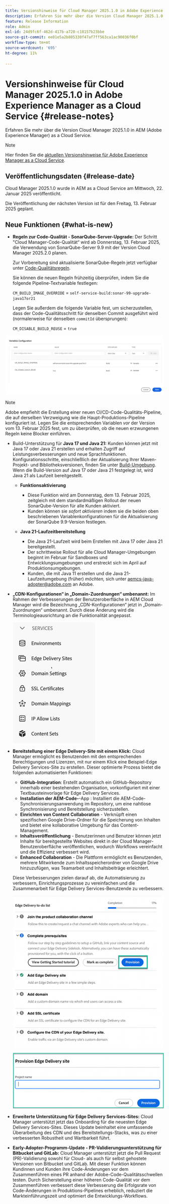 ```yaml
---
title: Versionshinweise für Cloud Manager 2025.1.0 in Adobe Experience Manager as a Cloud Service
description: Erfahren Sie mehr über die Version Cloud Manager 2025.1.0 in AEM as a Cloud Service.
feature: Release Information
role: Admin
exl-id: 24d9fc6f-462d-417b-a728-c18157b23bbe
source-git-commit: ee01e5a2b805330f47af7ff563ca1ac90036f0bf
workflow-type: tm+mt
source-wordcount: '695'
ht-degree: 11%

---
```


# Versionshinweise für Cloud Manager 2025.1.0 in Adobe Experience Manager as a Cloud Service {#release-notes}

<!-- https://wiki.corp.adobe.com/pages/viewpage.action?pageId=3389843928 -->

Erfahren Sie mehr über die Version Cloud Manager 2025.1.0 in AEM (Adobe Experience Manager) as a Cloud Service.

>[!NOTE]
>
>Hier finden Sie die [aktuellen Versionshinweise für Adobe Experience Manager as a Cloud Service](/help/release-notes/release-notes-cloud/release-notes-current.md).

## Veröffentlichungsdaten {#release-date}

Cloud Manager 2025.1.0 wurde in AEM as a Cloud Service am Mittwoch, 22. Januar 2025 veröffentlicht.

Die Veröffentlichung der nächsten Version ist für den Freitag, 13. Februar 2025 geplant.


## Neue Funktionen {#what-is-new}

* **Regeln zur Code-Qualität - SonarQube-Server-Upgrade:** Der Schritt &quot;Cloud Manager-Code-Qualität“ wird ab Donnerstag, 13. Februar 2025, die Verwendung von SonarQube-Server 9.9 mit der Version Cloud Manager 2025.2.0 planen.

  Zur Vorbereitung sind aktualisierte SonarQube-Regeln jetzt verfügbar unter [Code-Qualitätsregeln](/help/implementing/cloud-manager/code-quality-testing.md#understanding-code-quality-rules).

  Sie können die neuen Regeln frühzeitig überprüfen, indem Sie die folgende Pipeline-Textvariable festlegen:

  `CM_BUILD_IMAGE_OVERRIDE` = `self-service-build:sonar-99-upgrade-java17or21`

  Legen Sie außerdem die folgende Variable fest, um sicherzustellen, dass der Code-Qualitätsschritt für denselben Commit ausgeführt wird (normalerweise für denselben `commitId` übersprungen):

  `CM_DISABLE_BUILD_REUSE` = `true`

![Seite Variablenkonfiguration](/help/implementing/cloud-manager/release-notes/assets/variables-config.png)

>[!NOTE]
>
>Adobe empfiehlt die Erstellung einer neuen CI/CD-Code-Qualitäts-Pipeline, die auf derselben Verzweigung wie die Haupt-Produktions-Pipeline konfiguriert ist. Legen Sie die entsprechenden Variablen *vor* der Version vom 13. Februar 2025 fest, um zu überprüfen, ob die neuen erzwungenen Regeln keine Blocker einführen.

* Build-Unterstützung für **Java 17 und Java 21:** Kunden können jetzt mit Java 17 oder Java 21 erstellen und erhalten Zugriff auf Leistungsverbesserungen und neue Sprachfunktionen. Konfigurationsschritte, einschließlich der Aktualisierung Ihrer Maven-Projekt- und Bibliotheksversionen, finden Sie unter [Build-Umgebung](/help/implementing/cloud-manager/getting-access-to-aem-in-cloud/build-environment-details.md). Wenn die Build-Version auf Java 17 oder Java 21 festgelegt ist, wird Java 21 als Laufzeit bereitgestellt.

   * **Funktionsaktivierung**
      * Diese Funktion wird am Donnerstag, dem 13. Februar 2025, zeitgleich mit dem standardmäßigen Rollout der neuen SonarQube-Version für alle Kunden aktiviert.
      * Kunden können sie *sofort aktivieren* indem sie die beiden oben beschriebenen Variablenkonfigurationen für die Aktualisierung der SonarQube 9.9-Version festlegen.

   * **Java 21-Laufzeitbereitstellung**
      * Die Java 21-Laufzeit wird beim Erstellen mit Java 17 oder Java 21 bereitgestellt.
      * Der schrittweise Rollout für alle Cloud Manager-Umgebungen beginnt im Februar für Sandboxes und Entwicklungsumgebungen und erstreckt sich im April auf Produktionsumgebungen.
      * Kunden, die mit Java 11 erstellen und die Java 21-Laufzeitumgebung (früher) *möchten,* sich unter [aemcs-java-adopter@adobe.com](mailto:aemcs-java-adopter@adobe.com) an Adobe.

* **„CDN-Konfigurationen“ in „Domain-Zuordnungen“ umbenannt:** Im Rahmen der Verbesserungen der Benutzeroberfläche in AEM Cloud Manager wird die Bezeichnung „CDN-Konfigurationen“ jetzt in „Domain-Zuordnungen“ umbenannt. Durch diese Änderung wird die Terminologieausrichtung an die Funktionalität angepasst. <!-- CMGR-64738 -->

  ![CDN-Konfigurationen“ wurden in der Benutzeroberfläche in „Domain-Zuordnungen“ umbenannt](/help/implementing/cloud-manager/release-notes/assets/domain-mappings.png)

* **Bereitstellung einer Edge Delivery-Site mit einem Klick:** Cloud Manager ermöglicht es Benutzenden mit den entsprechenden Berechtigungen und Lizenzen, mit nur einem Klick eine Beispiel-Edge Delivery Services-Site zu erstellen. Dieser optimierte Prozess bietet die folgenden automatisierten Funktionen:

   * **GitHub-Integration**: Erstellt automatisch ein GitHub-Repository innerhalb einer bestehenden Organisation, vorkonfiguriert mit einer Textbausteinvorlage für Edge Delivery Services.
   * **Installation der AEM-Code-**-App : Installiert die AEM-Code-Synchronisierungsanwendung im Repository, um eine nahtlose Synchronisierung und Bereitstellung sicherzustellen.
   * **Einrichten von Content Collaboration** - Verknüpft einen spezifischen Google Drive-Ordner für die Speicherung von Inhalten und bietet eine kollaborative Umgebung für das Content-Management.
   * **Inhaltsveröffentlichung** - Benutzerinnen und Benutzer können jetzt Inhalte für bereitgestellte Websites direkt in der Cloud Manager-Benutzeroberfläche veröffentlichen, wodurch Workflows vereinfacht und die Effizienz verbessert wird.
   * **Enhanced Collaboration** - Die Plattform ermöglicht es Benutzenden, mehrere Mitwirkende zum Inhaltsspeicherordner von Google Drive hinzuzufügen, was Teamarbeit und Inhaltsbeiträge erleichtert.

  Diese Verbesserungen zielen darauf ab, die Automatisierung zu verbessern, Einrichtungsprozesse zu vereinfachen und die Zusammenarbeit für Edge Delivery Services-Benutzende zu verbessern. <!-- CMGR-59362 -->

  ![Bereitstellung einer Edge Delivery-Site](/help/implementing/cloud-manager/release-notes/assets/eds-one-click-60.png)

  ![Dialogfeld &quot;Edge Delivery-Site bereitstellen“](/help/implementing/cloud-manager/release-notes/assets/eds-provision-60.png)

* **Erweiterte Unterstützung für Edge Delivery Services-Sites:** Cloud Manager unterstützt jetzt das Onboarding für die neuesten Edge Delivery Services-Sites. Dieses Update beinhaltet eine umfassende Überarbeitung des CDN und des Bereitstellungs-Stacks, was zu einer verbesserten Robustheit und Wartbarkeit führt.

* **Early-Adopter-Programm-Update - PR-Validierungsunterstützung für Bitbucket und GitLab:** Cloud Manager unterstützt jetzt die Pull Request (PR)-Validierung sowohl für Cloud- als auch für selbst gehostete Versionen von Bitbucket und GitLab. Mit dieser Funktion können Kundinnen und Kunden ihre Code-Änderungen vor dem Zusammenführen eines PR anhand der Adobe-Code-Qualitätsschwellen testen. Durch Sicherstellung einer höheren Code-Qualität vor dem Zusammenführen verbessert diese Verbesserung die Erfolgsrate von Code-Änderungen in Produktions-Pipelines erheblich, reduziert die Markteinführungszeit und optimiert die Entwicklungs-Workflows.


<!-- ## Early adoption program {#early-adoption}

Be a part of Cloud Manager's early adoption program and have a chance to test upcoming features. -->

<!-- ## Bug fixes -->




<!-- ## Known issues {#known-issues} -->
